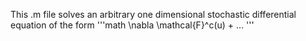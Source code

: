 This .m file solves an arbitrary one dimensional stochastic differential equation of the form
'''math
\nabla \mathcal{F}^c(u) + ...
'''